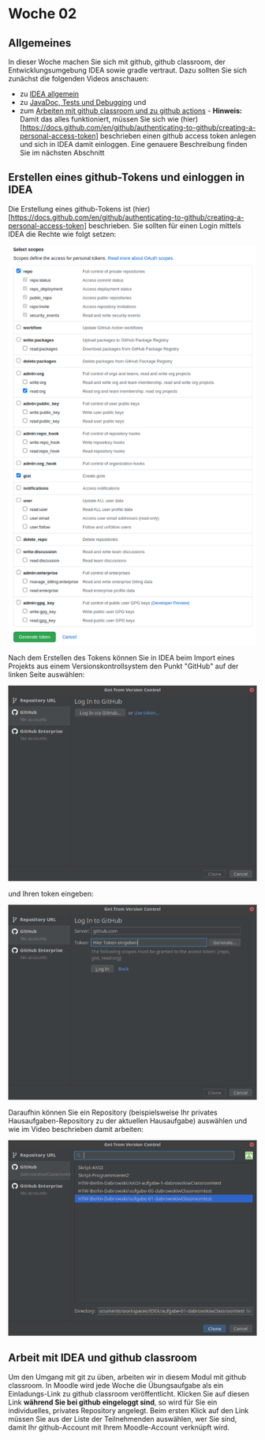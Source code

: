 # Woche 02

## Allgemeines

In dieser Woche machen Sie sich mit github, github classroom, der Entwicklungsumgebung IDEA sowie gradle vertraut. Dazu sollten Sie sich zunächst die folgenden Videos anschauen:

 * zu [IDEA allgemein](https://mediathek.htw-berlin.de/video/Programmieren-2-IDEA-und-gradle/e473c99c6c4ace5ca0211ea9c6ddbdff)
 * zu [JavaDoc, Tests und Debugging](https://mediathek.htw-berlin.de/video/Programmieren-2-JavaDoc-Tests-Debugging/b8517e720b92ee8f4fd0253da4003b60) und
 * zum [Arbeiten mit github classroom und zu github actions](https://mediathek.htw-berlin.de/video/Programmieren-2-Github-und-github-classroom/036e3b2487ed69492f4f31320e79fa3a) - **Hinweis:** Damit das alles funktioniert, müssen Sie sich wie (hier)[https://docs.github.com/en/github/authenticating-to-github/creating-a-personal-access-token] beschrieben einen github access token anlegen und sich in IDEA damit einloggen. Eine genauere Beschreibung finden Sie im nächsten Abschnitt

## Erstellen eines github-Tokens und einloggen in IDEA

Die Erstellung eines github-Tokens ist (hier)[https://docs.github.com/en/github/authenticating-to-github/creating-a-personal-access-token] beschrieben. Sie sollten für einen Login mittels IDEA die Rechte wie folgt setzen:

![Token-Rechte](Bilder/tokensettings.png)

Nach dem Erstellen des Tokens können Sie in IDEA beim Import eines Projekts aus einem Versionskontrollsystem den Punkt "GitHub" auf der linken Seite auswählen:

![IDEA-Schritt 1](Bilder/IDEA-github.png)

und Ihren token eingeben:

![IDEA-Schritt 2](Bilder/IDEA-github2.png)

Daraufhin können Sie ein Repository (beispielsweise Ihr privates Hausaufgaben-Repository zu der aktuellen Hausaufgabe) auswählen und wie im Video beschrieben damit arbeiten:

![IDEA-Schritt 3](Bilder/IDEA-github3.png)

## Arbeit mit IDEA und github classroom

Um den Umgang mit git zu üben, arbeiten wir in diesem Modul mit github classroom. In Moodle wird jede Woche die Übungsaufgabe als ein Einladungs-Link zu github classroom veröffentlicht. Klicken Sie auf diesen Link **während Sie bei github eingeloggt sind**, so wird für Sie ein individuelles, privates Repository angelegt. Beim ersten Klick auf den Link müssen Sie aus der Liste der Teilnehmenden auswählen, wer Sie sind, damit Ihr github-Account mit Ihrem Moodle-Account verknüpft wird.
